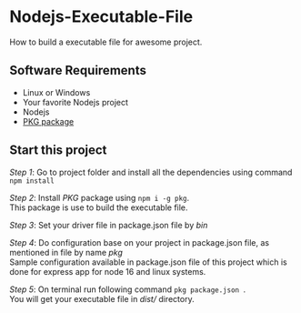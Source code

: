 # Nodejs-Executable-File
How to build a executable file for awesome project.

## Software Requirements
 - Linux or Windows
 - Your favorite Nodejs project
 - Nodejs
 - [PKG package](https://www.npmjs.com/package/pkg)

## Start this project
_Step 1_: Go to project folder and install all the dependencies using command `npm install` 

_Step 2_: Install *PKG* package using `npm i -g pkg`.<br>
This package is use to build the executable file.

_Step 3_: Set your driver file in package.json file by *bin*<br> 

_Step 4_: Do configuration base on your project in package.json file, as mentioned in file by name *pkg*<br>
Sample configuration available in package.json file of this project which is done for express app for node 16 and linux systems. 

_Step 5_: On terminal run following command `pkg package.json `.<br>
You will get your executable file in *dist/* directory. 
